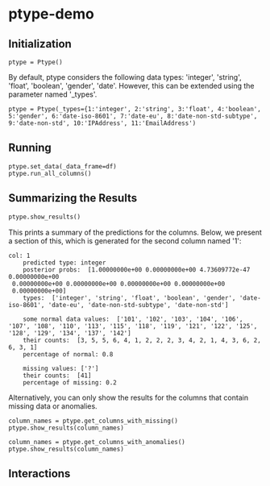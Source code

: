 # ptype-demo

## Initialization
```
ptype = Ptype() 
```
By default, ptype considers the following data types: 'integer', 'string', 'float', 'boolean', 'gender', 'date'. However, this can be extended using the parameter named '_types'.


```
ptype = Ptype(_types={1:'integer', 2:'string', 3:'float', 4:'boolean', 5:'gender', 6:'date-iso-8601', 7:'date-eu', 8:'date-non-std-subtype', 9:'date-non-std', 10:'IPAddress', 11:'EmailAddress') 
```

## Running
```
ptype.set_data(_data_frame=df)
ptype.run_all_columns()
```

## Summarizing the Results

```python
ptype.show_results()
```

This prints a summary of the predictions for the columns. Below, we present a section of this, which is generated for the second column named '1':
```
col: 1
	predicted type: integer
	posterior probs:  [1.00000000e+00 0.00000000e+00 4.73609772e-47 0.00000000e+00
 0.00000000e+00 0.00000000e+00 0.00000000e+00 0.00000000e+00
 0.00000000e+00]
	types:  ['integer', 'string', 'float', 'boolean', 'gender', 'date-iso-8601', 'date-eu', 'date-non-std-subtype', 'date-non-std'] 

	some normal data values:  ['101', '102', '103', '104', '106', '107', '108', '110', '113', '115', '118', '119', '121', '122', '125', '128', '129', '134', '137', '142']
	their counts:  [3, 5, 5, 6, 4, 1, 2, 2, 2, 3, 4, 2, 1, 4, 3, 6, 2, 6, 3, 1]
	percentage of normal: 0.8 

	missing values: ['?']
	their counts:  [41]
	percentage of missing: 0.2
```

Alternatively, you can only show the results for the columns that contain missing data or anomalies.
```
column_names = ptype.get_columns_with_missing()
ptype.show_results(column_names)
```

```
column_names = ptype.get_columns_with_anomalies()
ptype.show_results(column_names)
```

## Interactions
